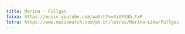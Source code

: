 ```yaml
---
title: Marina - Fullgas
faixa: https://music.youtube.com/watch?v=3iGP33b_fxM
letra: https://www.musixmatch.com/pt-br/letras/Marina-Lima/Fullgas
---
```

